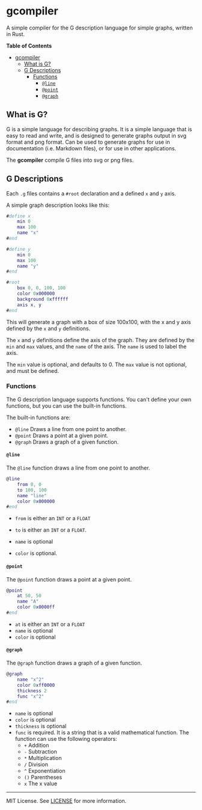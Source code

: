 # gcompiler

A simple compiler for the G description language for simple graphs, written in Rust.

**Table of Contents**
- [gcompiler](#gcompiler)
  - [What is G?](#what-is-g)
  - [G Descriptions](#g-descriptions)
    - [Functions](#functions)
      - [`@line`](#line)
      - [`@point`](#point)
      - [`@graph`](#graph)


## What is G?

G is a simple language for describing graphs. It is a simple language that is easy to read and write, and is designed to generate graphs output in svg format and png format. Can be used to generate graphs for use in documentation (i.e. Markdown files), or for use in other applications.

The **gcompiler** compile G files into svg or png files.

## G Descriptions

Each `.g` files contains a `#root` declaration and a defined `x` and `y` axis.

A simple graph description looks like this:

```g
#define x
    min 0
    max 100
    name "x"
#end

#define y
    min 0
    max 100
    name "y"
#end

#root
    box 0, 0, 100, 100
    color 0x000000
    background 0xffffff
    axis x, y
#end
```

This will generate a graph with a box of size 100x100, with the x and y axis defined by the `x` and `y` definitions.

The `x` and `y` definitions define the axis of the graph. They are defined by the `min` and `max` values, and the `name` of the axis. The `name` is used to label the axis.

The `min` value is optional, and defaults to 0. The `max` value is not optional, and must be defined.

### Functions

The G description language supports functions. You can't define your own functions, but you can use the built-in functions.

The built-in functions are:
  - `@line` Draws a line from one point to another.
  - `@point` Draws a point at a given point.
  - `@graph` Draws a graph of a given function.

#### `@line`

The `@line` function draws a line from one point to another.

```g
@line
    from 0, 0
    to 100, 100
    name "line"
    color 0x000000
#end
```

- `from` is either an `INT` or a `FLOAT`

- `to` is either an `INT` or a `FLOAT`. 

- `name` is optional

- `color` is optional.


#### `@point`

The `@point` function draws a point at a given point.

```g
@point
    at 50, 50
    name "A"
    color 0x0000ff
#end
```

- `at` is either an `INT` or a `FLOAT`
- `name` is optional
- `color` is optional

#### `@graph`

The `@graph` function draws a graph of a given function.

```g
@graph
    name "x^2"
    color 0xff0000
    thickness 2
    func "x^2"
#end
```

- `name` is optional
- `color` is optional
- `thickness` is optional
- `func` is required. It is a string that is a valid mathematical function. The function can use the following operators:
  - `+` Addition
  - `-` Subtraction
  - `*` Multiplication
  - `/` Division
  - `^` Exponentiation
  - `()` Parentheses
  - `x` The x value



---------
MIT License. See [LICENSE](LICENSE) for more information.
